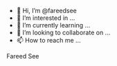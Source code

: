 - 👋 Hi, I’m @fareedsee
- 👀 I’m interested in ...
- 🌱 I’m currently learning ...
- 💞️ I’m looking to collaborate on ...
- 📫 How to reach me ...

<!---
fareedsee/fareedsee is a ✨ special ✨ repository because its `README.md` (this file) appears on your GitHub profile.
You can click the Preview link to take a look at your changes.
--->
Fareed See
